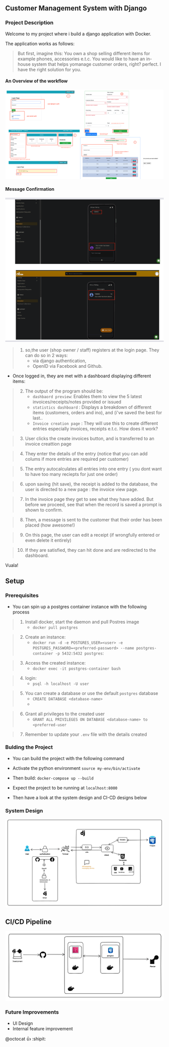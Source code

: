 ## Customer Management System with Django

### Project Description
Welcome to my project where i build a django application with Docker.

The application works as follows:

> But first, imagine this: You own a shop selling different items for example phones, accessories e.t.c. You would like to have an in-house system that helps yomanage customer orders, right? perfect. I have the right solution for you.

#### An Overview of the workflow
![app](images/app.png)

#### Message Confirmation
![app](images/order-placed.png)

>    1. so,the user (shop owner / staff) registers at the login page. They can do so in 2 ways:
>       - via django authentication,
>       - OpenID via Facebook and Github.
- Once logged in, they are met with a dashboard displaying different items:

>    2. The output of the program should be:
>       - `dashbaord preview`: Enables them to view the 5 latest invoices/receipts/notes provided or issued
>       - `statistics dashboard` : Displays a breakdown of different items (customers, orders and ino), and (i've saved the best for last..
>       - `Invoice creation page` : They will use this to create different entries especially invoices, receipts e.t.c. How does it work?

>    3. User clicks the create invoices button, and is transferred to an invoice creattion page

>    4. They enter the details of the entry (notice that you can add colums if more entries are required per customer)

>    5. The entry autocalculates all entries into one entry ( you dont want to have too many reciepts for just one order)

>    6. upon saving (hit save), the receipt is added to the database, the user is directed to a new page : the invoice view page.

>    7. In the invoice page they get to see what they have added. But before we proceed, see that when the record is saved a prompt is shown to confirm.

>    8. Then, a message is sent to the customer that their order has been placed (how awesome!)

>    9. On this page, the user can edit a receipt (if wrongfully entered or even delete it entirely)

>    10. If they are satisfied, they can hit done and are redirected to the dashboard.

Vuala! 

## Setup
### Prerequisites
- You can spin up a postgres container instance with the following process
>    1. Install docker, start the daemon and pull Postres image
>       - `docker pull postgres`

>    2. Create an instance: 
>       - `docker run -d -e POSTGRES_USER=<user> -e POSTGRES_PASSWORD=<preferred-password> --name postgres-container -p 5432:5432 postgres`: 

>    3. Access the created instance: 
>       - `docker exec -it postgres-container bash`

>    4. login: 
>       - `psql -h localhost -U user`

>    5. You can create a database or use the default `postgres` database 
>       - `CREATE DATABASE <database-name>`
>       - 

>    6.  Grant all privileges to the created user 
>        - `GRANT ALL PRIVILEGES ON DATABASE <database-name> to <preferred-user`    

>    7. Remember to update your `.env` file with the details created

### Bulding the Project 

 - You can build the project with the following command
 - Activate the python environment
  `source my-env/bin/activate `
- Then build:
 `docker-compose up --build`
- Expect the project to be running at `localhost:8000`

- Then have a look at the system design and CI-CD designs below

### System Design
![system design](images/system-design-primer.png)

## CI/CD Pipeline

![system design](images/ci-cd.png)

### Future Improvements
- UI Design
- Internal feature improvement

@octocat :+1:  :shipit:

